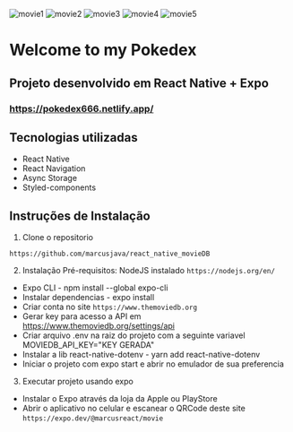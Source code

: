 ![movie1](assets/movie1.jpg)
![movie2](assets/movie2.jpg)
![movie3](assets/movie3.jpg)
![movie4](assets/movie4.jpg)
![movie5](assets/movie5.jpg)

# Welcome to my Pokedex

## Projeto desenvolvido em React Native + Expo

### https://pokedex666.netlify.app/

## Tecnologias utilizadas

- React Native
- React Navigation
- Async Storage
- Styled-components

## Instruções de Instalação

1. Clone o repositorio

`https://github.com/marcusjava/react_native_movieDB`

2. Instalação
   Pré-requisitos: NodeJS instalado `https://nodejs.org/en/`

- Expo CLI - npm install --global expo-cli
- Instalar dependencias - expo install
- Criar conta no site `https://www.themoviedb.org`
- Gerar key para acesso a API em https://www.themoviedb.org/settings/api
- Criar arquivo .env na raiz do projeto com a seguinte variavel MOVIEDB_API_KEY="KEY GERADA"
- Instalar a lib react-native-dotenv - yarn add react-native-dotenv
- Iniciar o projeto com expo start e abrir no emulador de sua preferencia

3. Executar projeto usando expo

- Instalar o Expo através da loja da Apple ou PlayStore
- Abrir o aplicativo no celular e escanear o QRCode deste site `https://expo.dev/@marcusreact/movie`
